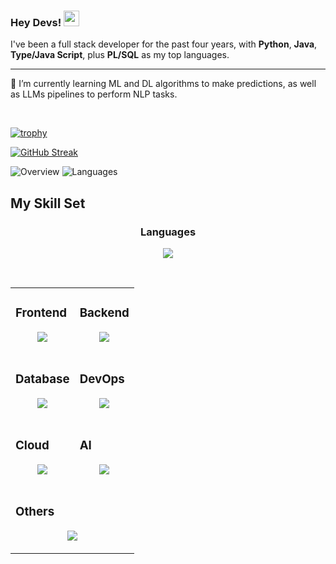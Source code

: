 ### Hey Devs! <img src="https://media.giphy.com/media/hvRJCLFzcasrR4ia7z/giphy.gif" width="25px">

 I've been a full stack developer for the past four years, with <b>Python</b>, <b>Java</b>, <b>Type/Java Script</b>, plus <b>PL/SQL</b> as my top languages.

 ---

🌱 I’m currently learning ML and DL algorithms to make predictions, as well as LLMs pipelines to perform NLP tasks. 
 
<br>  

[![trophy](https://github-profile-trophy.vercel.app/?username=Sobral-Dev&rank=-?&column=-1&theme=tokyonight&no-bg=true&margin-w=11)](https://github.com/ryo-ma/github-profile-trophy)
<br>

[![GitHub Streak](https://github-readme-streak-stats-inky-psi.vercel.app?user=Sobral-Dev&theme=tokyonight&hide_border=true&border_radius=10&card_width=720)](https://git.io/streak-stats)
<br>

![Overview](https://github.com/Sobral-Dev/github-stats-transparent/blob/output/generated/overview.svg)
![Languages](https://github.com/Sobral-Dev/github-stats-transparent/blob/output/generated/languages.svg)


## My Skill Set  

<h3 align="center">Languages</h3>
<p align="center">
  <a href="https://skillicons.dev">
    <img src="https://skillicons.dev/icons?i=python,java,typescript,javascript,powershell,bash" />
  </a>
</p>
<br>

<table align="center">
 
 <tr>
  
  <td>

### Frontend
<div align="center">  
 <p align="center">
   <a href="https://skillicons.dev">
     <img src="https://skillicons.dev/icons?i=vue,vuetify,react,nextjs,pinia,bootstrap,html,css,sass,figma&perline=4" />
   </a>
 </p>
</div>

  </td>
  
  <td>

### Backend  
<div align="center">  
 <p align="center">
   <a href="https://skillicons.dev">
     <img src="https://skillicons.dev/icons?i=spring,flask,django,nodejs,nestjs,expressjs,fastapi,vite,vercel&perline=4" />
   </a>
 </p>
</div>

  </td>

</tr>

<tr>

  <td>

### Database  
<div align="center">  
 <p align="center">
  <a href="https://skillicons.dev">
    <img src="https://skillicons.dev/icons?i=postgres,sqlite,mysql,mongodb,cassandra,redis,hibernate,dynamodb&perline=4" />
  </a>
 </p>
</div>

  </td>

  <td>

### DevOps  
<div align="center">  
 <p align="center">
  <a href="https://skillicons.dev">
    <img src="https://skillicons.dev/icons?i=githubactions,jenkins,docker,kubernetes,kafka,cypress,prometheus,terraform&perline=4" />
  </a>
 </p>
</div>

  </td>
  
</tr>

<tr>

  <td>

### Cloud  
<div align="center">  
 <p align="center">
  <a href="https://skillicons.dev">
    <img src="https://skillicons.dev/icons?i=aws,azure,gcp&perline=4" />
  </a>
 </p>
</div>

  </td>

  <td>

### AI
<div align="center">  
 <p align="center">
  <a href="https://skillicons.dev">
    <img src="https://skillicons.dev/icons?i=pytorch,tensorflow,sklearn&perline=4" />
  </a>
 </p>
</div>

  </td>
  
</tr>

<tr>

  <td colspan="2">

### Others
<div align="center">  
 <p align="center">
  <a href="https://skillicons.dev">
    <img src="https://skillicons.dev/icons?i=linux,windows,github,git,rollupjs,vitest,jest,selenium,yarn,npm,maven,vscode,idea,pycharm,eclipse,vim,sublime,visualstudio&perline=9" />
  </a>
 </p>
</div>

  </td>
  
</tr>

</table>  










